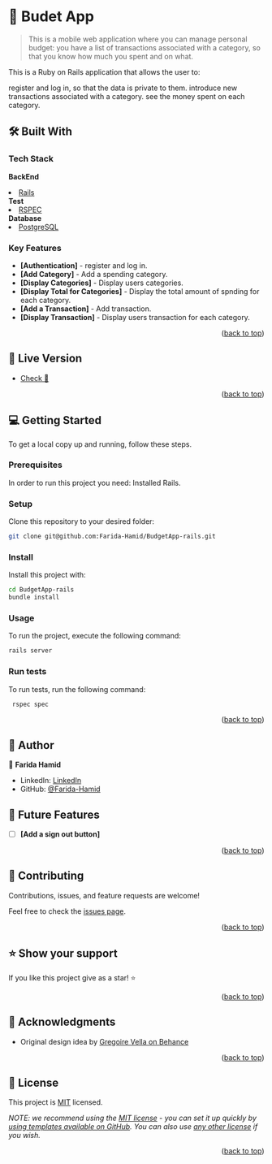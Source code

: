# 📖 Budet App <a name="about-project"></a>
> This is a mobile web application where you can manage personal budget: you have a list of transactions associated with a category, so that you know how much you spent and on what.

This is a Ruby on Rails application that allows the user to:

register and log in, so that the data is private to them.
introduce new transactions associated with a category.
see the money spent on each category.


## 🛠 Built With <a name="built-with"></a>

### Tech Stack <a name="tech-stack"></a>

  **BackEnd**
    <li><a href="https://railsguide.com/">Rails</a></li>
  **Test**
    <li><a href="https://rspec.com/">RSPEC</a></li>
  **Database**
    <li><a href="https://www.postgresql.org/">PostgreSQL</a></li>

<!-- Features -->

### Key Features <a name="key-features"></a>

- **[Authentication]** - register and log in.
- **[Add Category]** - Add a spending category.
- **[Display Categories]** - Display users categories.
- **[Display Total for Categories]** - Display the total amount of spnding for each category.
- **[Add a Transaction]** - Add transaction.
- **[Display Transaction]** - Display users transaction for each category.

<p align="right">(<a href="#readme-top">back to top</a>)</p>

<!-- LIVE DEMO -->

## 🚀 Live Version <a name="live-demo"></a>

- [Check 📝](https://budget-app-r0dc.onrender.com)

<p align="right">(<a href="#readme-top">back to top</a>)</p>

<!-- GETTING STARTED -->

## 💻 Getting Started <a name="getting-started"></a>

To get a local copy up and running, follow these steps.

### Prerequisites

In order to run this project you need: Installed Rails.

### Setup

Clone this repository to your desired folder:

```bash command
git clone git@github.com:Farida-Hamid/BudgetApp-rails.git
```

### Install

Install this project with:

```bash command
cd BudgetApp-rails
bundle install
```

### Usage

To run the project, execute the following command:

```bash command
rails server
```

### Run tests

To run tests, run the following command:
```bash command
 rspec spec
```


<p align="right">(<a href="#readme-top">back to top</a>)</p>

<!-- AUTHORS -->

## 👥 Author <a name="authors"></a>

👤 **Farida Hamid**

- LinkedIn: [LinkedIn](https://linkedin.com/in/farida-hamid)
- GitHub: [@Farida-Hamid](https://github.com/Farida-Hamid)

<!-- FUTURE FEATURES -->

## 🔭 Future Features <a name="future-features"></a>

- [ ] **[Add a sign out button]**

<p align="right">(<a href="#readme-top">back to top</a>)</p>

<!-- CONTRIBUTING -->

## 🤝 Contributing <a name="contributing"></a>

Contributions, issues, and feature requests are welcome!

Feel free to check the [issues page](../../issues/).

<p align="right">(<a href="#readme-top">back to top</a>)</p>

<!-- SUPPORT -->

## ⭐️ Show your support <a name="support"></a>

If you like this project give as a star! ⭐️

<p align="right">(<a href="#readme-top">back to top</a>)</p>

<!-- ACKNOWLEDGEMENTS -->

## 🙏 Acknowledgments <a name="acknowledgements"></a>

- Original design idea by [Gregoire Vella on Behance](https://www.behance.net/gallery/19759151/Snapscan-iOs-design-and-branding?tracking_source=)


<p align="right">(<a href="#readme-top">back to top</a>)</p>

<!-- LICENSE -->

## 📝 License <a name="license"></a>

This project is [MIT](./LICENSE) licensed.

_NOTE: we recommend using the [MIT license](https://choosealicense.com/licenses/mit/) - you can set it up quickly by [using templates available on GitHub](https://docs.github.com/en/communities/setting-up-your-project-for-healthy-contributions/adding-a-license-to-a-repository). You can also use [any other license](https://choosealicense.com/licenses/) if you wish._

<p align="right">(<a href="#readme-top">back to top</a>)</p>
